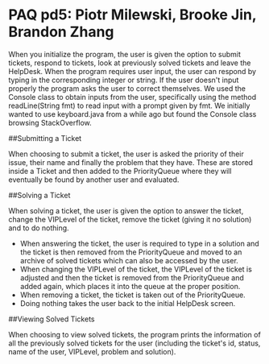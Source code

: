 # PAQ pd5: Piotr Milewski, Brooke Jin, Brandon Zhang

When you initialize the program, the user is given the option to submit tickets, respond to tickets, look at previously solved tickets and leave the HelpDesk. When the program requires user input, the user can respond by typing in the corresponding integer or string. If the user doesn't input properly the program asks the user to correct themselves. We used the Console class to obtain inputs from the user, specifically using the method readLine(String fmt) to read input with a prompt given by fmt. We initially wanted to use keyboard.java from a while ago but found the Console class browsing StackOverflow.

##Submitting a Ticket

When choosing to submit a ticket, the user is asked the priority of their issue, their name and finally the problem that they have. These are stored inside a Ticket and then added to the PriorityQueue where they will eventually be found by another user and evaluated.

##Solving a Ticket

When solving a ticket, the user is given the option to answer the ticket, change the VIPLevel of the ticket, remove the ticket (giving it no solution) and to do nothing.
* When answering the ticket, the user is required to type in a solution and the ticket is then removed from the PriorityQueue and moved to an archive of solved tickets which can also be accessed by the user.
* When changing the VIPLevel of the ticket, the VIPLevel of the ticket is adjusted and then the ticket is removed from the PriorityQueue and added again, which places it into the queue at the proper position.
* When removing a ticket, the ticket is taken out of the PriorityQueue.
* Doing nothing takes the user back to the initial HelpDesk screen.

##Viewing Solved Tickets

When choosing to view solved tickets, the program prints the information of all the previously solved tickets for the user (including the ticket's id, status, name of the user, VIPLevel, problem and solution).
